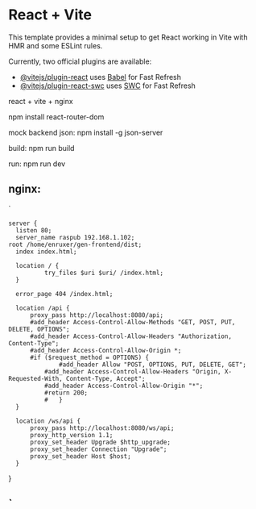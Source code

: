 # React + Vite

This template provides a minimal setup to get React working in Vite with HMR and some ESLint rules.

Currently, two official plugins are available:

- [@vitejs/plugin-react](https://github.com/vitejs/vite-plugin-react/blob/main/packages/plugin-react/README.md) uses [Babel](https://babeljs.io/) for Fast Refresh
- [@vitejs/plugin-react-swc](https://github.com/vitejs/vite-plugin-react-swc) uses [SWC](https://swc.rs/) for Fast Refresh

react + vite + nginx

npm install react-router-dom

mock backend json:
 npm install -g json-server

build:
npm run build

run:
npm run dev

nginx:
-------
`

    server {
      listen 80;  
      server_name raspub 192.168.1.102;                                                                                                                                                                                                               root /home/enruxer/gen-frontend/dist;              
      index index.html;
  
      location / {
              try_files $uri $uri/ /index.html;
      }
  
      error_page 404 /index.html;
  
      location /api {
          proxy_pass http://localhost:8080/api;
          #add_header Access-Control-Allow-Methods "GET, POST, PUT, DELETE, OPTIONS";
          #add_header Access-Control-Allow-Headers "Authorization, Content-Type";
          #add_header Access-Control-Allow-Origin *;
          #if ($request_method = OPTIONS) {
                  #add_header Allow "POST, OPTIONS, PUT, DELETE, GET";
              #add_header Access-Control-Allow-Headers "Origin, X-Requested-With, Content-Type, Accept";
              #add_header Access-Control-Allow-Origin "*";
              #return 200;
              #   }
      }
  
      location /ws/api {
          proxy_pass http://localhost:8080/ws/api;
          proxy_http_version 1.1;
          proxy_set_header Upgrade $http_upgrade;
          proxy_set_header Connection "Upgrade";
          proxy_set_header Host $host;
      }
   }  

`
------
